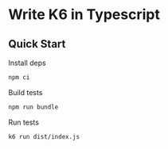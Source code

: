 # Write K6 in Typescript

## Quick Start

Install deps

```bash
npm ci
```

Build tests

```bash
npm run bundle
```

Run tests

```bash
k6 run dist/index.js
```

